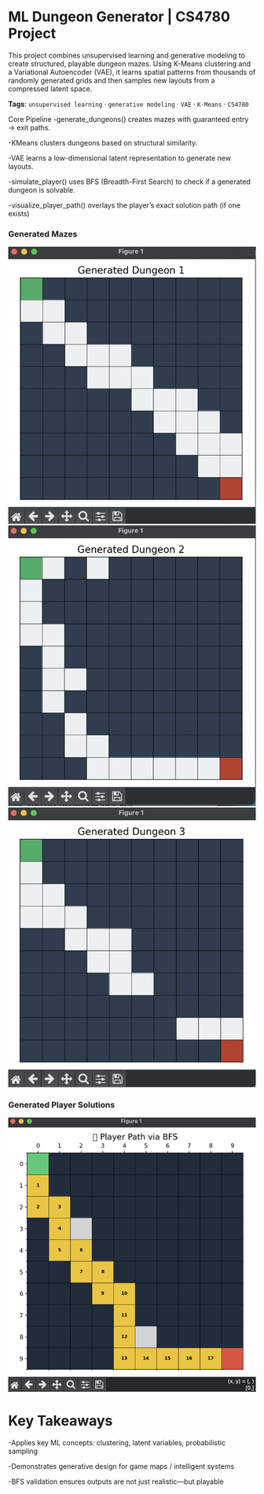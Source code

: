 # ML Dungeon Generator | CS4780 Project 

This project combines unsupervised learning and generative modeling to create structured, playable dungeon mazes. Using K-Means clustering and a Variational Autoencoder (VAE), it learns spatial patterns from thousands of randomly generated grids and then samples new layouts from a compressed latent space.

**Tags**: `unsupervised learning` · `generative modeling` · `VAE` · `K-Means` · `CS4780`


Core Pipeline
-generate_dungeons() creates mazes with guaranteed entry → exit paths.

-KMeans clusters dungeons based on structural similarity.

-VAE learns a low-dimensional latent representation to generate new layouts.

-simulate_player() uses BFS (Breadth-First Search) to check if a generated dungeon is solvable.


-visualize_player_path() overlays the player’s exact solution path (if one exists)

### Generated Mazes
![mazes](mazes/maze1.png)
![mazes](mazes/maze2.png)
![mazes](mazes/maze3.png)


### Generated Player Solutions 
![player_paths](player_paths/path1.png) 


# Key Takeaways
-Applies key ML concepts: clustering, latent variables, probabilistic sampling

-Demonstrates generative design for game maps / intelligent systems

-BFS validation ensures outputs are not just realistic—but playable
